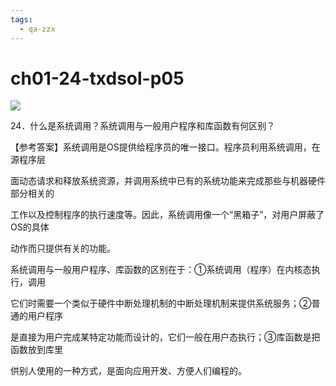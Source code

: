 ```yaml
---
tags:
  - qa-zzx
---
```


# ch01-24-txdsol-p05

![](assets/Pasted%20image%2020250529114908.png)

24．什么是系统调用？系统调用与一般用户程序和库函数有何区别？

【参考答案】系统调用是OS提供给程序员的唯一接口。程序员利用系统调用，在源程序层

面动态请求和释放系统资源，并调用系统中已有的系统功能来完成那些与机器硬件部分相关的

工作以及控制程序的执行速度等。因此，系统调用像一个“黑箱子”，对用户屏蔽了OS的具体

动作而只提供有关的功能。

系统调用与一般用户程序、库函数的区别在于：①系统调用（程序）在内核态执行，调用

它们时需要一个类似于硬件中断处理机制的中断处理机制来提供系统服务；②普通的用户程序

是直接为用户完成某特定功能而设计的，它们一般在用户态执行；③库函数是把函数放到库里

供别人使用的一种方式，是面向应用开发、方便人们编程的。

